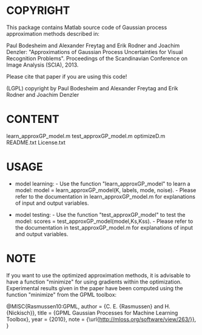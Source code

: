 COPYRIGHT
=========

This package contains Matlab source code of Gaussian process approximation methods described in:

Paul Bodesheim and Alexander Freytag and Erik Rodner and Joachim Denzler:
"Approximations of Gaussian Process Uncertainties for Visual Recognition Problems".
Proceedings of the Scandinavian Conference on Image Analysis (SCIA), 2013.

Please cite that paper if you are using this code!

(LGPL) copyright by Paul Bodesheim and Alexander Freytag and Erik Rodner and Joachim Denzler


CONTENT
=======

learn_approxGP_model.m
test_approxGP_model.m
optimizeD.m   
README.txt
License.txt


USAGE
=====

- model learning: - Use the function "learn_approxGP_model" to learn a model: model = learn_approxGP_model(K, labels, mode, noise).
                  - Please refer to the documentation in learn_approxGP_model.m for explanations of input and output variables.

- model testing: - Use the function "test_approxGP_model" to test the model: scores = test_approxGP_model(model,Ks,Kss).
                 - Please refer to the documentation in test_approxGP_model.m for explanations of input and output variables.



NOTE
====

If you want to use the optimized approximation methods, it is advisable to have a function "minimize" for using gradients within the optimization.
Experimental results given in the paper have been computed using the function "minimize" from the GPML toolbox:

@MISC{Rasmussen10:GPML,
  author = {C. E. {Rasmussen} and H. {Nickisch}},
  title = {GPML Gaussian Processes for Machine Learning Toolbox},
  year = {2010},
  note = {\url{http://mloss.org/software/view/263/}},
}

